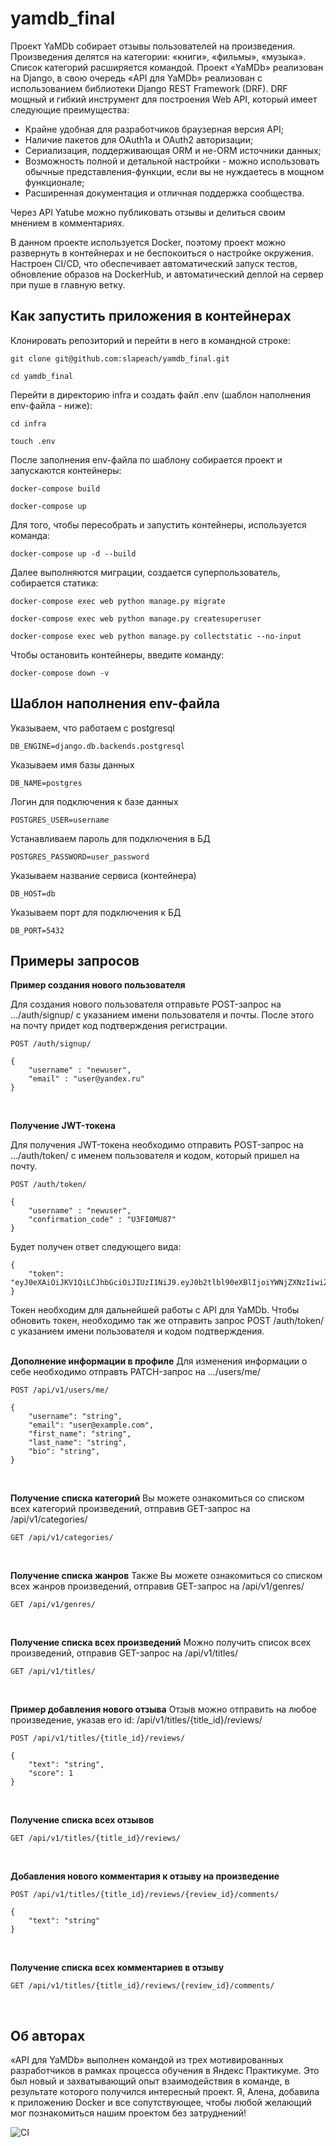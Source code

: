 # yamdb_final
Проект YaMDb собирает отзывы пользователей на произведения. Произведения делятся на категории: «книги», «фильмы», «музыка». Список категорий расширяется командой.
Проект «YaMDb» реализован на Django, в свою очередь «API для YaMDb» реализован с использованием библиотеки Django REST Framework (DRF).
DRF мощный и гибкий инструмент для построения Web API, который имеет следующие преимущества:
* Крайне удобная для разработчиков браузерная версия API;
* Наличие пакетов для OAuth1a и OAuth2 авторизации;
* Сериализация, поддерживающая ORM и не-ORM источники данных;
* Возможность полной и детальной настройки - можно использовать обычные представления-функции, если вы не нуждаетесь в мощном функционале;
* Расширенная документация и отличная поддержка сообщества.<br/>

Через API Yatube можно публиковать отзывы и делиться своим мнением в комментариях.

В данном проекте используется Docker, поэтому проект можно развернуть в контейнерах и не беспокоиться о настройке окружения.
Настроен CI/CD, что обеспечивает автоматический запуск тестов, обновление образов на DockerHub, и автоматический деплой на сервер при пуше в главную ветку.



## **Как запустить приложения в контейнерах**
Клонировать репозиторий и перейти в него в командной строке:
```
git clone git@github.com:slapeach/yamdb_final.git
```
```
cd yamdb_final
```
Перейти в директорию infra и создать файл .env (шаблон наполнения env-файла - ниже):
```
cd infra
```
```
touch .env
```
После заполнения env-файла по шаблону собирается проект и запускаются контейнеры:
```
docker-compose build
```
```
docker-compose up
```
Для того, чтобы пересобрать и запустить контейнеры, используется команда:
```
docker-compose up -d --build
```
Далее выполняются миграции, создается суперпользователь, собирается статика:
```
docker-compose exec web python manage.py migrate
```
```
docker-compose exec web python manage.py createsuperuser
```
```
docker-compose exec web python manage.py collectstatic --no-input
```
Чтобы остановить контейнеры, введите команду:
```
docker-compose down -v
```


## **Шаблон наполнения env-файла**
Указываем, что работаем с postgresql
```
DB_ENGINE=django.db.backends.postgresql
```
Указываем имя базы данных
```
DB_NAME=postgres
```
Логин для подключения к базе данных
```
POSTGRES_USER=username
```
Устанавливаем пароль для подключения в БД
```
POSTGRES_PASSWORD=user_password
```
Указываем название сервиса (контейнера)
```
DB_HOST=db
```
Указываем порт для подключения к БД
```
DB_PORT=5432
```



## **Примеры запросов**


**Пример создания нового пользователя**<br/>

Для создания нового пользователя отправьте POST-запрос на .../auth/signup/ с указанием имени пользователя и почты.
После этого на почту придет код подтверждения регистрации.
```
POST /auth/signup/
```
```
{
    "username" : "newuser",
    "email" : "user@yandex.ru"
}
```
<br/>

**Получение JWT-токена**

Для получения JWT-токена необходимо отправить POST-запрос на .../auth/token/ с именем пользователя и кодом, который пришел на почту.
```
POST /auth/token/
```
```
{
    "username" : "newuser",
    "confirmation_code" : "U3FI0MU87"
}
```
Будет получен ответ следующего вида:
```
{
    "token": "eyJ0eXAiOiJKV1QiLCJhbGciOiJIUzI1NiJ9.eyJ0b2tlbl90eXBlIjoiYWNjZXNzIiwiZXhwIjoxNjIwODU1Mzc3LCJqdGkiOiJkY2EwNmRiYTEzNWQ0ZjNiODdiZmQ3YzU2Y2ZjNGE0YiIsInVzZXJfaWQiOjF9.eZfkpeNVfKLzBY7U0h5gMdTwUnGP3LjRn5g8EIvWlVg"
}
```
Токен необходим для дальнейшей работы с API для YaMDb. Чтобы обновить токен, необходимо так же отправить запрос POST /auth/token/ с указанием имени пользователя и кодом подтверждения.  
<br/>

**Дополнение информации в профиле**
Для изменения информации о себе необходимо отправть PATCH-запрос на .../users/me/
```
POST /api/v1/users/me/
```
```
{
    "username": "string",
    "email": "user@example.com",
    "first_name": "string",
    "last_name": "string",
    "bio": "string",
}
```
<br/>

**Получение списка категорий**
Вы можете ознакомиться со списком всех категорий произведений, отправив GET-запрос на /api/v1/categories/
```
GET /api/v1/categories/
```
<br/>

**Получение списка жанров**
Также Вы можете ознакомиться со списком всех жанров произведений, отправив GET-запрос на /api/v1/genres/
```
GET /api/v1/genres/
```
<br/>

**Получение списка всех произведений**
Можно получить список всех произведений, отправив GET-запрос на /api/v1/titles/
```
GET /api/v1/titles/
```
<br/>

**Пример добавления нового отзыва**
Отзыв можно отправить на любое произведение, указав его id: /api/v1/titles/{title_id}/reviews/
```
POST /api/v1/titles/{title_id}/reviews/
```
```
{
    "text": "string",
    "score": 1
}
```
<br/>

**Получение списка всех отзывов**

```
GET /api/v1/titles/{title_id}/reviews/
```
<br/>


**Добавления нового комментария к отзыву на произведение**
```
POST /api/v1/titles/{title_id}/reviews/{review_id}/comments/
```
```
{
    "text": "string"
}
```
<br/>

**Получение списка всех комментариев в отзыву**

```
GET /api/v1/titles/{title_id}/reviews/{review_id}/comments/
```
<br/>




## **Об авторах**
«API для YaMDb» выполнен командой из трех мотивированных разработчиков в рамках процесса обучения в Яндекс Практикуме. Это был новый и захватывающий опыт взаимодействия в команде, в результате которого получился интересный проект. Я, Алена, добавила к приложению Docker и все сопутствующее, чтобы любой желающий мог познакомиться нашим проектом без затруднений!

![CI](https://github.com/slapeach/yamdb_final/actions/workflows/yamdb_workflow.yml/badge.svg)